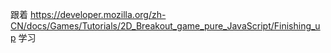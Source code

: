 跟着 https://developer.mozilla.org/zh-CN/docs/Games/Tutorials/2D_Breakout_game_pure_JavaScript/Finishing_up 学习
